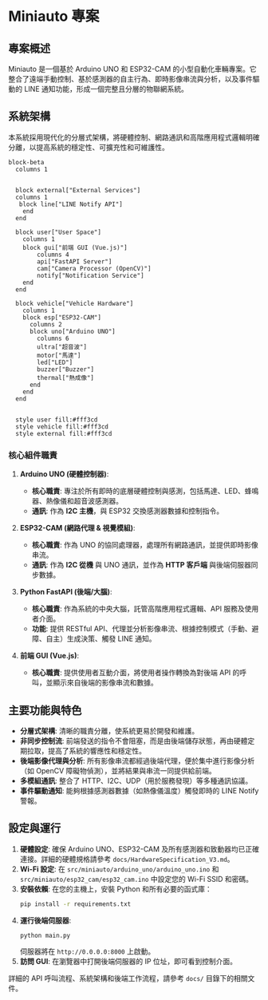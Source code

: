 # Miniauto 專案

## 專案概述

Miniauto 是一個基於 Arduino UNO 和 ESP32-CAM 的小型自動化車輛專案。它整合了遠端手動控制、基於感測器的自主行為、即時影像串流與分析，以及事件驅動的 LINE 通知功能，形成一個完整且分層的物聯網系統。

## 系統架構

本系統採用現代化的分層式架構，將硬體控制、網路通訊和高階應用程式邏輯明確分離，以提高系統的穩定性、可擴充性和可維護性。

```mermaid
block-beta
  columns 1


  block external["External Services"]
  columns 1
   block line["LINE Notify API"]
    end
  end

  block user["User Space"]
    columns 1
    block gui["前端 GUI (Vue.js)"]
        columns 4
        api["FastAPI Server"]
        cam["Camera Processor (OpenCV)"]
        notify["Notification Service"]
    end
  end

  block vehicle["Vehicle Hardware"]
    columns 1
    block esp["ESP32-CAM"]
      columns 2
      block uno["Arduino UNO"]
        columns 6
        ultra["超音波"]
        motor["馬達"]
        led["LED"]
        buzzer["Buzzer"]
        thermal["熱成像"]
      end
    end
  end


  style user fill:#fff3cd
  style vehicle fill:#fff3cd
  style external fill:#fff3cd
```
### 核心組件職責

1.  **Arduino UNO (硬體控制器)**:
    *   **核心職責**: 專注於所有即時的底層硬體控制與感測，包括馬達、LED、蜂鳴器、熱像儀和超音波感測器。
    *   **通訊**: 作為 **I2C 主機**，與 ESP32 交換感測器數據和控制指令。

2.  **ESP32-CAM (網路代理 & 視覺模組)**:
    *   **核心職責**: 作為 UNO 的協同處理器，處理所有網路通訊，並提供即時影像串流。
    *   **通訊**: 作為 **I2C 從機** 與 UNO 通訊，並作為 **HTTP 客戶端** 與後端伺服器同步數據。

3.  **Python FastAPI (後端/大腦)**:
    *   **核心職責**: 作為系統的中央大腦，託管高階應用程式邏輯、API 服務及使用者介面。
    *   **功能**: 提供 RESTful API、代理並分析影像串流、根據控制模式（手動、避障、自主）生成決策、觸發 LINE 通知。

4.  **前端 GUI (Vue.js)**:
    *   **核心職責**: 提供使用者互動介面，將使用者操作轉換為對後端 API 的呼叫，並顯示來自後端的影像串流和數據。

## 主要功能與特色

*   **分層式架構**: 清晰的職責分離，使系統更易於開發和維護。
*   **非同步控制流**: 前端發送的指令不會阻塞，而是由後端儲存狀態，再由硬體定期拉取，提高了系統的響應性和穩定性。
*   **後端影像代理與分析**: 所有影像串流都經過後端代理，便於集中進行影像分析（如 OpenCV 障礙物偵測），並將結果與串流一同提供給前端。
*   **多模組通訊**: 整合了 HTTP、I2C、UDP（用於服務發現）等多種通訊協議。
*   **事件驅動通知**: 能夠根據感測器數據（如熱像儀溫度）觸發即時的 LINE Notify 警報。

## 設定與運行

1.  **硬體設定**: 確保 Arduino UNO、ESP32-CAM 及所有感測器和致動器均已正確連接。詳細的硬體規格請參考 `docs/HardwareSpecification_V3.md`。
2.  **Wi-Fi 設定**: 在 `src/miniauto/arduino_uno/arduino_uno.ino` 和 `src/miniauto/esp32_cam/esp32_cam.ino` 中設定您的 Wi-Fi SSID 和密碼。
3.  **安裝依賴**: 在您的主機上，安裝 Python 和所有必要的函式庫：
    ```bash
    pip install -r requirements.txt
    ```
4.  **運行後端伺服器**:
    ```bash
    python main.py
    ```
    伺服器將在 `http://0.0.0.0:8000` 上啟動。
5.  **訪問 GUI**: 在瀏覽器中打開後端伺服器的 IP 位址，即可看到控制介面。

詳細的 API 呼叫流程、系統架構和後端工作流程，請參考 `docs/` 目錄下的相關文件。
